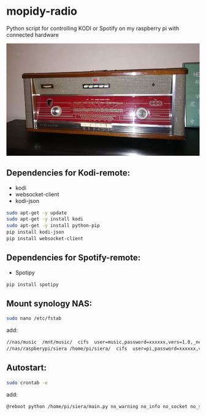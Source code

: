 # mopidy-radio
Python script for controlling KODI or Spotify on my raspberry pi with connected hardware

![](front.jpg)

## Dependencies for Kodi-remote:
- kodi
- websocket-client
- kodi-json

```bash
sudo apt-get -y update
sudo apt-get -y install kodi
sudo apt-get -y install python-pip
pip install kodi-json 
pip install websocket-client
```

## Dependencies for Spotify-remote:
- Spotipy

```bash 
pip install spotipy 
```

## Mount synology NAS: 

```bash
sudo nano /etc/fstab
```
add: 
```bash
//nas/music  /mnt/music/  cifs  user=music,password=xxxxxx,vers=1.0,_netdev,x-systemd.automount  0  0
//nas/raspberypi/siera /home/pi/siera/  cifs  user=pi,password=xxxxxx,vers=1.0,_netdev,x-systemd.automount  0  0
```


## Autostart: 
```bash
sudo crontab -e
```
add: 
```bash 
@reboot python /home/pi/siera/main.py no_warning no_info no_socket no_siera no_event >>/home/pi/siera.log
```
